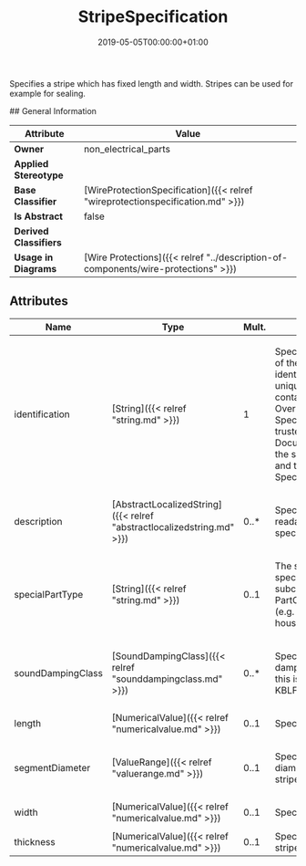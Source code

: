 ﻿---
title: StripeSpecification
toc: false
type: specs
date: "2019-05-05T00:00:00+01:00"
draft: false
menu_name: vec120

# Prev/next pager order (if `docs_section_pager` enabled in `params.toml`)
weight: 
---
<html><body><p>Specifies a stripe which has fixed length and width. Stripes can be used for example for sealing. </p></body></html>
## General Information

| Attribute               | Value |
|-------------------------|-------|
| **Owner**               | non_electrical_parts |
| **Applied Stereotype**  |   |
| **Base Classifier**     | [WireProtectionSpecification]({{< relref "wireprotectionspecification.md" >}})<br/>  |
| **Is Abstract**         | false |
| **Derived Classifiers** |   |
| **Usage in Diagrams**   | [Wire Protections]({{< relref "../description-of-components/wire-protections" >}})<br/>  |

## Attributes
|  Name  |  Type  |  Mult.  |  Description  |  Owning Classifier  |
|--------|--------|---------|---------------|--------------|
|identification | [String]({{< relref "string.md" >}}) | 1 | <html>   <head>     </head>   <body>     <p> Specifies a unique identification of the specification. The identification is guaranteed to be unique within the document containing the specification. Over all VEC-documents a Specification-instance can be trusted to be identical if the DocumentVersion-instance is the same (see DocumentVersion) and the identification of the Specification is the same.      </p>    </body> </html>  | [Specification]({{< relref "specification.md" >}}) |
|description | [AbstractLocalizedString]({{< relref "abstractlocalizedstring.md" >}}) | 0..* | <html>   <head>     </head>   <body>     <p> Specifies additional, human readable information about the specification.      </p>    </body> </html>  | [Specification]({{< relref "specification.md" >}}) |
|specialPartType | [String]({{< relref "string.md" >}}) | 0..1 | <html><body><p>The specialPartType allows the specification of subclassifications for a PartOrUsageRelatedSpecification (e.g. different types of connector housings).  </p></body></html> | [PartOrUsageRelatedSpecification]({{< relref "partorusagerelatedspecification.md" >}}) |
|soundDampingClass | [SoundDampingClass]({{< relref "sounddampingclass.md" >}}) | 0..* | <html><body><p>Specifies the class of sound damping. According to the VDA this is a value between A &amp; E. KBLFRM-311  </p></body></html> | [WireProtectionSpecification]({{< relref "wireprotectionspecification.md" >}}) |
|length | [NumericalValue]({{< relref "numericalvalue.md" >}}) | 0..1 | <html><body><p>Specifies the length of the stripe. </p></body></html> | [StripeSpecification]({{< relref "stripespecification.md" >}}) |
|segmentDiameter | [ValueRange]({{< relref "valuerange.md" >}}) | 0..1 | <html><body><p>Specifies the valid segment diameter range for which the stripe can be used.  </p></body></html> | [StripeSpecification]({{< relref "stripespecification.md" >}}) |
|width | [NumericalValue]({{< relref "numericalvalue.md" >}}) | 0..1 | <html>   <head>     </head>   <body>     <p> Specifies the width of the stripe.      </p>    </body> </html>  | [StripeSpecification]({{< relref "stripespecification.md" >}}) |
|thickness | [NumericalValue]({{< relref "numericalvalue.md" >}}) | 0..1 | <html>   <head>     </head>   <body> Specifies the thickness of the stripe (adhesive + backing).</body> </html> | [StripeSpecification]({{< relref "stripespecification.md" >}}) |

